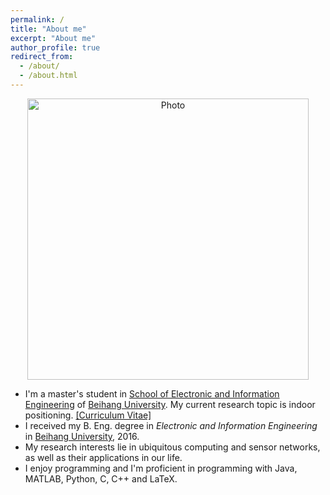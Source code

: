 ```yaml
---
permalink: /
title: "About me"
excerpt: "About me"
author_profile: true
redirect_from: 
  - /about/
  - /about.html
---
```



<p align="center">
  <img src="https://cleartune.github.io/images/Me.jpg?raw=true" alt="Photo" style="width:450px;" />
</p>

- I'm a master's student in [School of Electronic and Information Engineering](http://www.ee.buaa.edu.cn/) of [Beihang University](http://www.buaa.edu.cn). My current research topic is indoor positioning. [[Curriculum Vitae]](https://cleartune.github.io/files/CV_HaidongWang.pdf)
- I received my B. Eng. degree in *Electronic and Information Engineering* in [Beihang University](http://www.buaa.edu.cn), 2016. 
- My research interests lie in ubiquitous computing and sensor networks, as well as their applications in our life. 
- I enjoy programming and I'm proficient in programming with Java, MATLAB, Python, C, C++ and LaTeX. 

